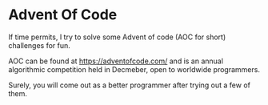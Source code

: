 # Advent Of Code
If time permits, I try to solve some Advent of code (AOC for short) challenges for fun.

AOC can be found at https://adventofcode.com/ and is an annual algorithmic competition held in Decmeber, open to worldwide programmers.

Surely, you will come out as a better programmer after trying out a few of them.
